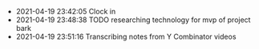 - 2021-04-19 23:42:05 Clock in
- 2021-04-19 23:48:38 TODO researching technology for mvp of project bark
- 2021-04-19 23:51:16 Transcribing notes from Y Combinator videos
